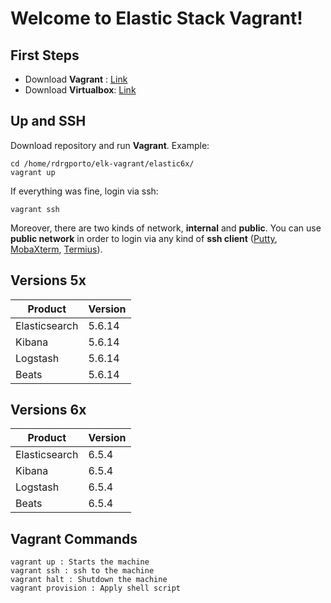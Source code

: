 # Welcome to Elastic Stack Vagrant!

## First Steps

 - Download **Vagrant** : [Link](https://www.vagrantup.com/downloads.html)
 - Download **Virtualbox**: [Link](https://www.virtualbox.org/wiki/Downloads)

## Up and SSH

Download repository and run **Vagrant**. Example:

    cd /home/rdrgporto/elk-vagrant/elastic6x/
    vagrant up

If everything was fine, login via ssh:

    vagrant ssh

Moreover, there are two kinds of network, **internal** and **public**. You can use **public network** in order to login via any kind of **ssh client** ([Putty](https://www.putty.org/), [MobaXterm](https://mobaxterm.mobatek.net/), [Termius](https://www.termius.com/)).

## Versions 5x

| Product | Version |
|--|--|
| Elasticsearch |  5.6.14 |
| Kibana |  5.6.14 |
| Logstash |  5.6.14 |
| Beats |  5.6.14 |

## Versions 6x

| Product | Version |
|--|--|
| Elasticsearch |  6.5.4 |
| Kibana |  6.5.4 |
| Logstash |  6.5.4 |
| Beats |  6.5.4 |

## Vagrant Commands

```
vagrant up : Starts the machine
vagrant ssh : ssh to the machine
vagrant halt : Shutdown the machine
vagrant provision : Apply shell script
```
